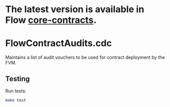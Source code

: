 # The latest version is available in Flow [core-contracts](https://github.com/onflow/flow-core-contracts).

# FlowContractAudits.cdc
Maintains a list of audit vouchers to be used for contract deployment by the FVM.

## Testing
Run tests:
```bash
make test
```
